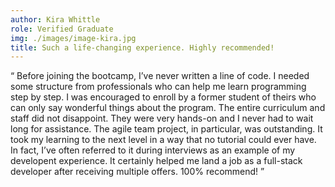 ```yaml
---
author: Kira Whittle
role: Verified Graduate
img: ./images/image-kira.jpg
title: Such a life-changing experience. Highly recommended!
---
```


“ Before joining the bootcamp, I’ve never written a line of code. I needed some structure from professionals who can help me learn programming step by step. I was encouraged to enroll by a former student of theirs who can only say wonderful things about the program. The entire curriculum and staff did not disappoint. They were very hands-on and I never had to wait long for assistance. The agile team project, in particular, was outstanding. It took my learning to the next level in a way that no tutorial could ever have. In fact, I’ve often referred to it during interviews as an example of my developent experience. It certainly helped me land a job as a full-stack developer after receiving multiple offers. 100% recommend! ”